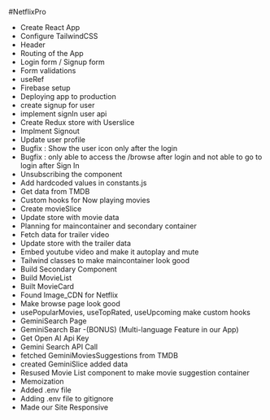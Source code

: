#NetflixPro

- Create React App
- Configure TailwindCSS
- Header
- Routing of the App
- Login form / Signup form
- Form validations
- useRef 
- Firebase setup
- Deploying app to production
- create signup for user
- implement signIn user api
- Create Redux store with Userslice
- Implment Signout
- Update user profile
- Bugfix : Show the user icon only after the login
- Bugfix : only able to access the /browse after login and not able to go to login after Sign In
- Unsubscribing the component
- Add hardcoded values in constants.js
- Get data from TMDB
- Custom hooks for Now playing movies
- Create movieSlice
- Update store with movie data
- Planning for maincontainer and secondary container
- Fetch data for trailer video
- Update store with the trailer data
- Embed youtube video and make it autoplay and mute
- Tailwind classes to make maincontainer look good
- Build Secondary Component
- Build MovieList
- Built MovieCard
- Found Image_CDN for Netflix
- Make browse page look good
- usePopularMovies, useTopRated, useUpcoming make custom hooks
- GeminiSearch Page 
- GeminiSearch Bar
-(BONUS) (Multi-language Feature in our App)
- Get Open AI Api Key
- Gemini Search API Call
- fetched GeminiMoviesSuggestions from TMDB
- created GeminiSlice added data
- Resused Movie List component to make movie suggestion container
- Memoization
- Added .env file
- Adding .env file to gitignore
- Made our Site Responsive